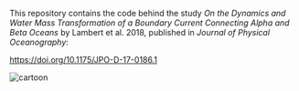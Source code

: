 This repository contains the code behind the study *On the Dynamics and Water Mass Transformation of a Boundary Current Connecting Alpha and Beta Oceans* by Lambert et al. 2018, published in *Journal of Physical Oceanography*:

https://doi.org/10.1175/JPO-D-17-0186.1

![cartoon](https://user-images.githubusercontent.com/45197956/130982051-7247f1d4-6f4b-4785-89c6-1ceda0b33cd6.png)

